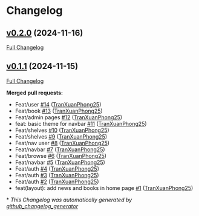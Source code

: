 # Changelog

## [v0.2.0](https://github.com/TranXuanPhong25/windear/tree/v0.2.0) (2024-11-16)

[Full Changelog](https://github.com/TranXuanPhong25/windear/compare/v0.1.1...v0.2.0)

## [v0.1.1](https://github.com/TranXuanPhong25/windear/tree/v0.1.1) (2024-11-15)

[Full Changelog](https://github.com/TranXuanPhong25/windear/compare/36489051dbaef58f530f4600f04ef81f01b53b8d...v0.1.1)

**Merged pull requests:**

- Feat/user [\#14](https://github.com/TranXuanPhong25/windear/pull/14) ([TranXuanPhong25](https://github.com/TranXuanPhong25))
- Feat/book [\#13](https://github.com/TranXuanPhong25/windear/pull/13) ([TranXuanPhong25](https://github.com/TranXuanPhong25))
- Feat/admin pages [\#12](https://github.com/TranXuanPhong25/windear/pull/12) ([TranXuanPhong25](https://github.com/TranXuanPhong25))
- feat: basic theme for navbar [\#11](https://github.com/TranXuanPhong25/windear/pull/11) ([TranXuanPhong25](https://github.com/TranXuanPhong25))
- Feat/shelves [\#10](https://github.com/TranXuanPhong25/windear/pull/10) ([TranXuanPhong25](https://github.com/TranXuanPhong25))
- Feat/shelves [\#9](https://github.com/TranXuanPhong25/windear/pull/9) ([TranXuanPhong25](https://github.com/TranXuanPhong25))
- Feat/nav user [\#8](https://github.com/TranXuanPhong25/windear/pull/8) ([TranXuanPhong25](https://github.com/TranXuanPhong25))
- Feat/navbar [\#7](https://github.com/TranXuanPhong25/windear/pull/7) ([TranXuanPhong25](https://github.com/TranXuanPhong25))
- Feat/browse [\#6](https://github.com/TranXuanPhong25/windear/pull/6) ([TranXuanPhong25](https://github.com/TranXuanPhong25))
- Feat/navbar [\#5](https://github.com/TranXuanPhong25/windear/pull/5) ([TranXuanPhong25](https://github.com/TranXuanPhong25))
- Feat/auth [\#4](https://github.com/TranXuanPhong25/windear/pull/4) ([TranXuanPhong25](https://github.com/TranXuanPhong25))
- Feat/auth [\#3](https://github.com/TranXuanPhong25/windear/pull/3) ([TranXuanPhong25](https://github.com/TranXuanPhong25))
- Feat/auth [\#2](https://github.com/TranXuanPhong25/windear/pull/2) ([TranXuanPhong25](https://github.com/TranXuanPhong25))
- feat\(layout\): add news and books in home page [\#1](https://github.com/TranXuanPhong25/windear/pull/1) ([TranXuanPhong25](https://github.com/TranXuanPhong25))



\* *This Changelog was automatically generated by [github_changelog_generator](https://github.com/github-changelog-generator/github-changelog-generator)*
